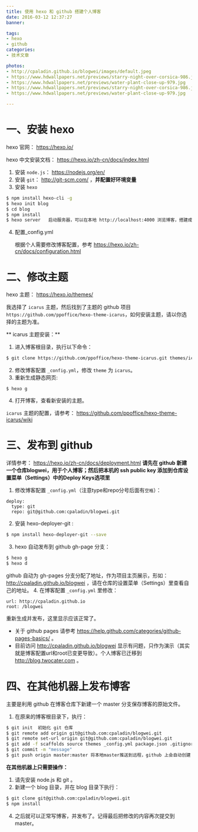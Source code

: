 ```yaml
---
title: 使用 hexo 和 github 搭建个人博客
date: 2016-03-12 12:37:27
banner:

tags:
- hexo
- github
categories:
- 技术文章

photos:
- http://cpaladin.github.io/blogwei/images/default.jpeg
- https://www.hdwallpapers.net/previews/starry-night-over-corsica-986.jpg
- https://www.hdwallpapers.net/previews/water-plant-close-up-979.jpg
- https://www.hdwallpapers.net/previews/starry-night-over-corsica-986.jpg
- https://www.hdwallpapers.net/previews/water-plant-close-up-979.jpg

---
```


# 一、安装 hexo
  hexo 官网： https://hexo.io/

  hexo 中文安装文档： https://hexo.io/zh-cn/docs/index.html

1. 安装 `node.js`： https://nodejs.org/en/
2. 安装 `git`： http://git-scm.com/ ，**并配置好环境变量**
3. 安装 `hexo`
``` bash
$ npm install hexo-cli -g
$ hexo init blog
$ cd blog
$ npm install
$ hexo server	启动服务器，可以在本地 http://localhost:4000 浏览博客，搭建成功。
```
4. 配置_config.yml
	
	根据个人需要修改博客配置，参考 https://hexo.io/zh-cn/docs/configuration.html

# 二、修改主题
  hexo 主题： https://hexo.io/themes/

  我选择了 `icarus` 主题，然后找到了主题的 github 项目 `https://github.com/ppoffice/hexo-theme-icarus`，如何安装主题，请以你选择的主题为准。

** icarus 主题安装：**
1. 进入博客根目录，执行以下命令：
``` bash
$ git clone https://github.com/ppoffice/hexo-theme-icarus.git themes/icarus
```
2. 修改博客配置 `_config.yml`，修改 `theme` 为 `icarus`。
3. 重新生成静态网页:
```
$ hexo g
```
4. 打开博客，查看新安装的主题。

`icarus` 主题的配置，请参考： https://github.com/ppoffice/hexo-theme-icarus/wiki

	
# 三、发布到 github
  详情参考： https://hexo.io/zh-cn/docs/deployment.html
  **请先在 github 新建一个仓库blogwei，用于个人博客；然后把本机的 ssh public key 添加到仓库设置菜单（Settings）中的Deploy Keys选项里**
1. 修改博客配置 `_config.yml`（注意type和repo分号后面有`空格`）：
```  
deploy:
  type: git
  repo: git@github.com:cpaladin/blogwei.git
```
2. 安装 hexo-deployer-git :
``` bash
$ npm install hexo-deployer-git --save
```
3. hexo 自动发布到 github gh-page 分支：
``` bash
$ hexo g
$ hexo d
```
  github 自动为 gh-pages 分支分配了地址，作为项目主页展示，形如： http://cpaladin.github.io/blogwei ，请在仓库的设置菜单（Settings）里查看自己的地址。
4. 在博客配置 `_config.yml` 里修改：
```
url: http://cpaladin.github.io
root: /blogwei
```
  重新生成并发布，这里显示应该正常了。

- 关于 github pages 请参考 https://help.github.com/categories/github-pages-basics/ 。
- 目前访问 http://cpaladin.github.io/blogwei 显示有问题，只作为演示（其实就是博客配置url和root已变更导致）。个人博客已迁移到 http://blog.twocater.com 。


# 四、在其他机器上发布博客
  主要是利用 github 在博客仓库下新建一个 master 分支保存博客的原始文件。 
1. 在原来的博客根目录下，执行：
``` bash
$ git init	初始化 git 仓库
$ git remote add origin git@github.com:cpaladin/blogwei.git
$ git remote set-url origin git@github.com:cpaladin/blogwei.git
$ git add -f scaffolds source themes _config.yml package.json .gitignore		请注意将 /themes/icarus 下面的 .git 目录删掉，否则添加时icarus内的文件会被 git 忽略掉
$ git commit -m "message"
$ git push origin master:master	将本地master推送到远程，github 上会自动创建 master 分支
```

**在其他机器上只需要操作：**
1. 请先安装 node.js 和 git 。
2. 新建一个 blog 目录，并在 blog 目录下执行：
``` bash 
$ git clone git@github.com:cpaladin/blogwei.git
$ npm install
```
4. 之后就可以正常写博客，并发布了。记得最后把修改的内容再次提交到 master。


